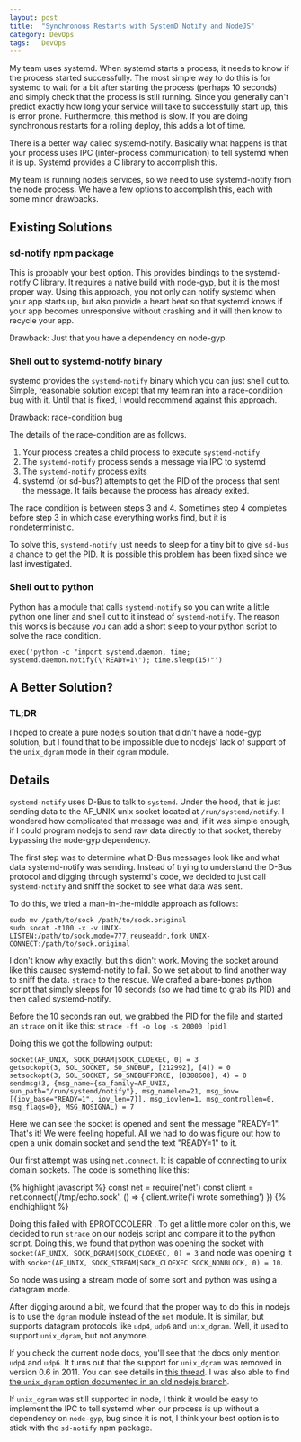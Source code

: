 ```yaml
---
layout: post
title:  "Synchronous Restarts with SystemD Notify and NodeJS"
category: DevOps
tags:   DevOps
---
```

My team uses systemd. When systemd starts a process, it needs to know if the process started successfully. The most simple way to do this is for systemd to wait for a bit after starting the process (perhaps 10 seconds) and simply check that the process is still running. Since you generally can't predict exactly how long your service will take to successfully start up, this is error prone. Furthermore, this method is slow. If you are doing synchronous restarts for a rolling deploy, this adds a lot of time.

There is a better way called systemd-notify. Basically what happens is that your process uses IPC (inter-process communication) to tell systemd when it is up. Systemd provides a C library to accomplish this.

My team is running nodejs services, so we need to use systemd-notify from the node process. We have a few options to accomplish this, each with some minor drawbacks.

## Existing Solutions

### sd-notify npm package

This is probably your best option. This provides bindings to the systemd-notify C library. It requires a native build with node-gyp, but it is the most proper way. Using this approach, you not only can notify systemd when your app starts up, but also provide a heart beat so that systemd knows if your app becomes unresponsive without crashing and it will then know to recycle your app.

Drawback: Just that you have a dependency on node-gyp.

### Shell out to systemd-notify binary

systemd provides the `systemd-notify` binary which you can just shell out to. Simple, reasonable solution except that my team ran into a race-condition bug with it. Until that is fixed, I would recommend against this approach.

Drawback: race-condition bug

The details of the race-condition are as follows.

1. Your process creates a child process to execute `systemd-notify`
2. The `systemd-notify` process sends a message via IPC to systemd
3. The `systemd-notify` process exits
4. systemd (or sd-bus?) attempts to get the PID of the process that sent the message. It fails because the process has already exited.

The race condition is between steps 3 and 4. Sometimes step 4 completes before step 3 in which case everything works find, but it is nondeterministic.

To solve this, `systemd-notify` just needs to sleep for a tiny bit to give `sd-bus` a chance to get the PID. It is possible this problem has been fixed since we last investigated.

### Shell out to python

Python has a module that calls `systemd-notify` so you can write a little python one liner and shell out to it instead of `systemd-notify`. The reason this works is because you can add a short sleep to your python script to solve the race condition.

```
exec('python -c "import systemd.daemon, time; systemd.daemon.notify(\'READY=1\'); time.sleep(15)"')
```

## A Better Solution?

### TL;DR

I hoped to create a pure nodejs solution that didn't have a node-gyp solution, but I found that to be impossible due to nodejs' lack of support of the `unix_dgram` mode in their `dgram` module.

## Details

`systemd-notify` uses D-Bus to talk to `systemd`. Under the hood, that is just sending data to the AF_UNIX unix socket located at `/run/systemd/notify`. I wondered how complicated that message was and, if it was simple enough, if I could program nodejs to send raw data directly to that socket, thereby bypassing the node-gyp dependency.

The first step was to determine what D-Bus messages look like and what data systemd-notify was sending. Instead of trying to understand the D-Bus protocol and digging through systemd's code, we decided to just call `systemd-notify` and sniff the socket to see what data was sent.

To do this, we tried a man-in-the-middle approach as follows:

```
sudo mv /path/to/sock /path/to/sock.original
sudo socat -t100 -x -v UNIX-LISTEN:/path/to/sock,mode=777,reuseaddr,fork UNIX-CONNECT:/path/to/sock.original
```

I don't know why exactly, but this didn't work. Moving the socket around like this caused systemd-notify to fail. So we set about to find another way to sniff the data. `strace` to the rescue. We crafted a bare-bones python script that simply sleeps for 10 seconds (so we had time to grab its PID) and then called systemd-notify.

Before the 10 seconds ran out, we grabbed the PID for the file and started an `strace` on it like this: `strace -ff -o log -s 20000 [pid]`

Doing this we got the following output:

```
socket(AF_UNIX, SOCK_DGRAM|SOCK_CLOEXEC, 0) = 3
getsockopt(3, SOL_SOCKET, SO_SNDBUF, [212992], [4]) = 0
setsockopt(3, SOL_SOCKET, SO_SNDBUFFORCE, [8388608], 4) = 0
sendmsg(3, {msg_name={sa_family=AF_UNIX, sun_path="/run/systemd/notify"}, msg_namelen=21, msg_iov=[{iov_base="READY=1", iov_len=7}], msg_iovlen=1, msg_controllen=0, msg_flags=0}, MSG_NOSIGNAL) = 7
```

Here we can see the socket is opened and sent the message "READY=1". That's it! We were feeling hopeful. All we had to do was figure out how to open a unix domain socket and send the text "READY=1" to it.

Our first attempt was using `net.connect`. It is capable of connecting to unix domain sockets. The code is something like this:

{% highlight javascript %}
const net = require('net')
const client = net.connect('/tmp/echo.sock', () => {
  client.write('i wrote something')
})
{% endhighlight %}

Doing this failed with EPROTOCOLERR . To get a little more color on this, we decided to run `strace` on our nodejs script and compare it to the python script. Doing this, we found that python was opening the socket with `socket(AF_UNIX, SOCK_DGRAM|SOCK_CLOEXEC, 0) = 3` and node was opening it with `socket(AF_UNIX, SOCK_STREAM|SOCK_CLOEXEC|SOCK_NONBLOCK, 0) = 10`.

So node was using a stream mode of some sort and python was using a datagram mode.

After digging around a bit, we found that the proper way to do this in nodejs is to use the `dgram` module instead of the `net` module. It is similar, but supports datagram protocols like `udp4`, `udp6` and `unix_dgram`. Well, it used to support `unix_dgram`, but not anymore.

If you check the current node docs, you'll see that the docs only mention `udp4` and `udp6`. It turns out that the support for `unix_dgram` was removed in version 0.6 in 2011. You can see details in [this thread](https://groups.google.com/forum/#!topic/nodejs/iCzhcuxGP1I). I was also able to find [the `unix_dgram` option documented in an old nodejs branch](https://github.com/openwebos/nodejs/blob/master/doc/api/dgram.markdown).

If `unix_dgram` was still supported in node, I think it would be easy to implement the IPC to tell systemd when our process is up without a dependency on `node-gyp`, bug since it is not, I think your best option is to stick with the `sd-notify` npm package.
